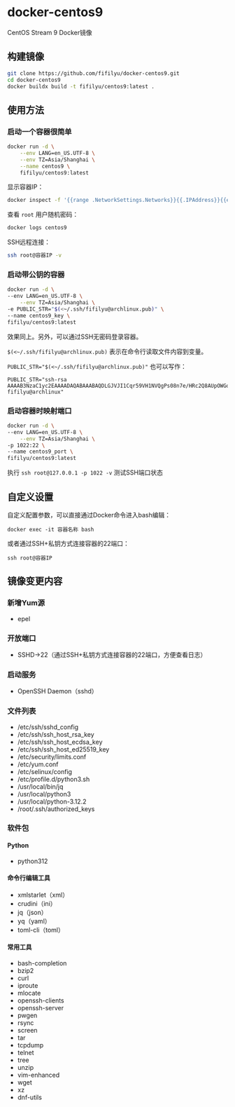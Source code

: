 # docker-centos9

CentOS Stream 9 Docker镜像

## 构建镜像

```bash
git clone https://github.com/fifilyu/docker-centos9.git
cd docker-centos9
docker buildx build -t fifilyu/centos9:latest .
```

## 使用方法

### 启动一个容器很简单

```bash
docker run -d \
    --env LANG=en_US.UTF-8 \
    --env TZ=Asia/Shanghai \
    --name centos9 \
    fifilyu/centos9:latest
```

显示容器IP：

```bash
docker inspect -f '{{range .NetworkSettings.Networks}}{{.IPAddress}}{{end}}' centos9
```
查看 `root` 用户随机密码：

```bash
docker logs centos9
```

SSH远程连接：

```bash
ssh root@容器IP -v
```

### 启动带公钥的容器

```bash
docker run -d \
--env LANG=en_US.UTF-8 \
    --env TZ=Asia/Shanghai \
-e PUBLIC_STR="$(<~/.ssh/fifilyu@archlinux.pub)" \
--name centos9_key \
fifilyu/centos9:latest
```

效果同上。另外，可以通过SSH无密码登录容器。

`$(<~/.ssh/fifilyu@archlinux.pub)` 表示在命令行读取文件内容到变量。

`PUBLIC_STR="$(<~/.ssh/fifilyu@archlinux.pub)"` 也可以写作：

    PUBLIC_STR="ssh-rsa AAAAB3NzaC1yc2EAAAADAQABAAABAQDLGJVJI1Cqr59VH1NVQgPs08n7e/HRc2Q8AUpOWGoJpVzIgjO+ipjqwnxh3eiBd806eXIIa5OFwRm0fYfMFxBOdo3l5qGtBe82PwTotdtpcacP5Dkrn+HZ1kG+cf0BNSF5oXbTCTrqY12/T8h4035BXyRw7+MuVPiCUhydYs3RgsODA47ZR3owgjvPsayUd5MrD8gidGqv1zdyW9nQXnXB7m9Sn9Mg8rk6qBxQUbtMN9ez0BFrUGhXCkW562zhJjP5j4RLVfvL2N1bWT9EoFTCjk55pv58j+PTNEGUmu8PrU8mtgf6zQO871whTD8/H6brzaMwuB5Rd5OYkVir0BXj fifilyu@archlinux"

### 启动容器时映射端口

```bash
docker run -d \
--env LANG=en_US.UTF-8 \
    --env TZ=Asia/Shanghai \
-p 1022:22 \
--name centos9_port \
fifilyu/centos9:latest
```

执行 `ssh root@127.0.0.1 -p 1022 -v` 测试SSH端口状态

## 自定义设置

自定义配置参数，可以直接通过Docker命令进入bash编辑：

`docker exec -it 容器名称 bash`

或者通过SSH+私钥方式连接容器的22端口：

`ssh root@容器IP`

## 镜像变更内容

### 新增Yum源

* epel

### 开放端口

* SSHD->22（通过SSH+私钥方式连接容器的22端口，方便查看日志）

### 启动服务

* OpenSSH Daemon（sshd）

### 文件列表

* /etc/ssh/sshd_config
* /etc/ssh/ssh_host_rsa_key
* /etc/ssh/ssh_host_ecdsa_key
* /etc/ssh/ssh_host_ed25519_key
* /etc/security/limits.conf
* /etc/yum.conf
* /etc/selinux/config
* /etc/profile.d/python3.sh
* /usr/local/bin/jq
* /usr/local/python3
* /usr/local/python-3.12.2
* /root/.ssh/authorized_keys

### 软件包

#### Python

* python312

#### 命令行编辑工具

* xmlstarlet（xml）
* crudini（ini）
* jq（json）
* yq（yaml）
* toml-cli（toml）

#### 常用工具

* bash-completion
* bzip2
* curl
* iproute
* mlocate
* openssh-clients
* openssh-server
* pwgen
* rsync
* screen
* tar
* tcpdump
* telnet
* tree
* unzip
* vim-enhanced
* wget
* xz
* dnf-utils
